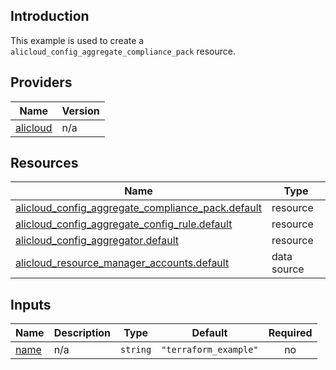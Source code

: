 <!-- BEGIN_TF_DOCS -->
## Introduction

This example is used to create a `alicloud_config_aggregate_compliance_pack` resource.

## Providers

| Name | Version |
|------|---------|
| <a name="provider_alicloud"></a> [alicloud](#provider\_alicloud) | n/a |

## Resources

| Name | Type |
|------|------|
| [alicloud_config_aggregate_compliance_pack.default](https://registry.terraform.io/providers/aliyun/alicloud/latest/docs/resources/config_aggregate_compliance_pack) | resource |
| [alicloud_config_aggregate_config_rule.default](https://registry.terraform.io/providers/aliyun/alicloud/latest/docs/resources/config_aggregate_config_rule) | resource |
| [alicloud_config_aggregator.default](https://registry.terraform.io/providers/aliyun/alicloud/latest/docs/resources/config_aggregator) | resource |
| [alicloud_resource_manager_accounts.default](https://registry.terraform.io/providers/aliyun/alicloud/latest/docs/data-sources/resource_manager_accounts) | data source |

## Inputs

| Name | Description | Type | Default | Required |
|------|-------------|------|---------|:--------:|
| <a name="input_name"></a> [name](#input\_name) | n/a | `string` | `"terraform_example"` | no |
<!-- END_TF_DOCS -->    